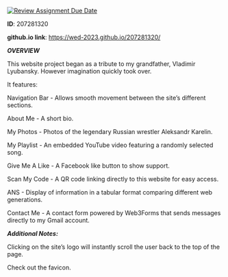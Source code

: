 [![Review Assignment Due Date](https://classroom.github.com/assets/deadline-readme-button-22041afd0340ce965d47ae6ef1cefeee28c7c493a6346c4f15d667ab976d596c.svg)](https://classroom.github.com/a/89IMDEJr)


**ID**: 207281320

**github.io link**: https://wed-2023.github.io/207281320/


***OVERVIEW***

This website project began as a tribute to my grandfather, Vladimir Lyubansky. However imagination quickly took over.

 It features:

 Navigation Bar - Allows smooth movement between the site’s different sections.

 About Me - A short bio.

 My Photos - Photos of the legendary Russian wrestler Aleksandr Karelin.

 My Playlist - An embedded YouTube video featuring a randomly selected song. 

 Give Me A Like - A Facebook like button to show support.

 Scan My Code - A QR code linking directly to this website for easy access.

 ANS - Display of information in a tabular format comparing different web generations.
 
 Contact Me - A contact form powered by Web3Forms that sends messages directly to my Gmail account.
 

***Additional Notes:***

Clicking on the site’s logo will instantly scroll the user back to the top of the page.

Check out the favicon.
